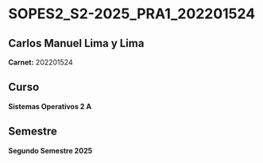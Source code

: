 # SOPES2_S2-2025_PRA1_202201524

## Carlos Manuel Lima y Lima
**Carnet:** 202201524  

## Curso
**Sistemas Operativos 2 A**  

## Semestre
**Segundo Semestre 2025**